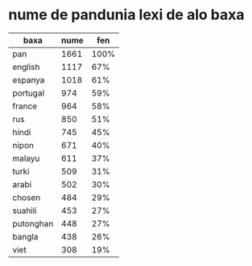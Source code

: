 # nume de pandunia lexi de alo baxa

| baxa  | nume  | fen |
|-------|-------|-----|
| pan | 1661 | 100% |
| english | 1117 | 67% |
| espanya | 1018 | 61% |
| portugal | 974 | 59% |
| france | 964 | 58% |
| rus | 850 | 51% |
| hindi | 745 | 45% |
| nipon | 671 | 40% |
| malayu | 611 | 37% |
| turki | 509 | 31% |
| arabi | 502 | 30% |
| chosen | 484 | 29% |
| suahili | 453 | 27% |
| putonghan | 448 | 27% |
| bangla | 438 | 26% |
| viet | 308 | 19% |
